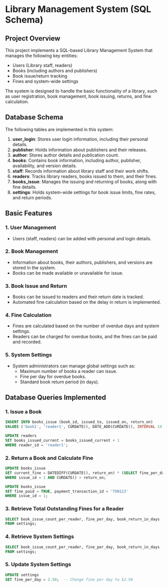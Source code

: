 # Library Management System (SQL Schema)

## Project Overview
This project implements a SQL-based Library Management System that manages the following key entities:
- Users (Library staff, readers)
- Books (including authors and publishers)
- Book issue/return tracking
- Fines and system-wide settings

The system is designed to handle the basic functionality of a library, such as user registration, book management, book issuing, returns, and fine calculation.

## Database Schema

The following tables are implemented in this system:
1. **user_login**: Stores user login information, including their personal details.
2. **publisher**: Holds information about publishers and their releases.
3. **author**: Stores author details and publication count.
4. **books**: Contains book information, including author, publisher, availability, and version details.
5. **staff**: Records information about library staff and their work shifts.
6. **readers**: Tracks library readers, books issued to them, and their fines.
7. **books_issue**: Manages the issuing and returning of books, along with fine details.
8. **settings**: Holds system-wide settings for book issue limits, fine rates, and return periods.

## Basic Features

### 1. User Management
- Users (staff, readers) can be added with personal and login details.
  
### 2. Book Management
- Information about books, their authors, publishers, and versions are stored in the system.
- Books can be made available or unavailable for issue.

### 3. Book Issue and Return
- Books can be issued to readers and their return date is tracked.
- Automated fine calculation based on the delay in return is implemented.

### 4. Fine Calculation
- Fines are calculated based on the number of overdue days and system settings.
- Readers can be charged for overdue books, and the fines can be paid and recorded.

### 5. System Settings
- System administrators can manage global settings such as:
  - Maximum number of books a reader can issue.
  - Fine per day for overdue books.
  - Standard book return period (in days).

## Database Queries Implemented

### 1. Issue a Book
```sql
INSERT INTO books_issue (book_id, issued_to, issued_on, return_on)
VALUES ('book1', 'reader1', CURDATE(), DATE_ADD(CURDATE(), INTERVAL 14 DAY));

UPDATE readers
SET books_issued_current = books_issued_current + 1
WHERE reader_id = 'reader1';
```
### 2. Return a Book and Calculate Fine
```sql
UPDATE books_issue
SET current_fine = DATEDIFF(CURDATE(), return_on) * (SELECT fine_per_day FROM settings)
WHERE issue_id = 1 AND CURDATE() > return_on;

UPDATE books_issue
SET fine_paid = TRUE, payment_transaction_id = 'TXN123'
WHERE issue_id = 1;
```

### 3. Retrieve Total Outstanding Fines for a Reader
```sql
SELECT book_issue_count_per_reader, fine_per_day, book_return_in_days
FROM settings;

```
### 4. Retrieve System Settings
```sql
SELECT book_issue_count_per_reader, fine_per_day, book_return_in_days
FROM settings;

```

### 5. Update System Settings
```sql
UPDATE settings
SET fine_per_day = 2.50;  -- Change fine per day to $2.50

```
